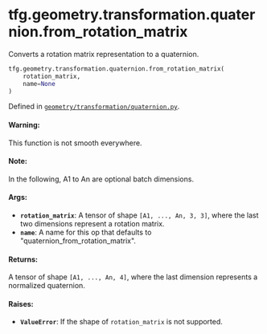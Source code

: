 <div itemscope itemtype="http://developers.google.com/ReferenceObject">
<meta itemprop="name" content="tfg.geometry.transformation.quaternion.from_rotation_matrix" />
<meta itemprop="path" content="Stable" />
</div>

# tfg.geometry.transformation.quaternion.from_rotation_matrix

Converts a rotation matrix representation to a quaternion.

``` python
tfg.geometry.transformation.quaternion.from_rotation_matrix(
    rotation_matrix,
    name=None
)
```



Defined in [`geometry/transformation/quaternion.py`](https://github.com/tensorflow/graphics/blob/master/tensorflow_graphics/geometry/transformation/quaternion.py).

<!-- Placeholder for "Used in" -->

#### Warning:

This function is not smooth everywhere.


#### Note:

In the following, A1 to An are optional batch dimensions.


#### Args:

* <b>`rotation_matrix`</b>: A tensor of shape `[A1, ..., An, 3, 3]`, where the last two
  dimensions represent a rotation matrix.
* <b>`name`</b>: A name for this op that defaults to "quaternion_from_rotation_matrix".


#### Returns:

A tensor of shape `[A1, ..., An, 4]`, where the last dimension represents
a normalized quaternion.


#### Raises:

* <b>`ValueError`</b>: If the shape of `rotation_matrix` is not supported.
